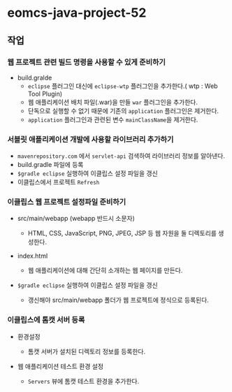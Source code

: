 # eomcs-java-project-52

## 작업

### 웹 프로젝트 관련 빌드 명령을 사용할 수 있게 준비하기

- build.gralde
    - `eclipse` 플러그인 대신에 `eclipse-wtp` 플러그인을 추가한다.( wtp : Web Tool Plugin)
    - 웹 애플리케이션 배치 파일(.war)을 만들 `war` 플러그인을 추가한다.
    - 단독으로 실행할 수 없기 때문에 기존의 `application` 플러그인은 제거한다.
    - `application` 플러그인과 관련된 변수 `mainClassName`을 제거한다.

### 서블릿 애플리케이션 개발에 사용할 라이브러리 추가하기

- `mavenrepository.com` 에서 `servlet-api` 검색하여 라이브러리 정보를 알아낸다.
- build.gradle 파일에 등록
- `$gradle eclipse` 실행하여 이클립스 설정 파일을 갱신
- 이클립스에서 프로젝트 `Refresh`


### 이클립스 웹 프로젝트 설정파일 준비하기

- src/main/webapp (webapp 반드시 소문자)
    - HTML, CSS, JavaScript, PNG, JPEG, JSP 등 웹 자원을 둘 디렉토리를 생성한다.

- index.html
    - 웹 애플리케이션에 대해 간단히 소개하는 웹 페이지를 만든다.

- `$gradle eclipse` 실행하여 이클립스 설정 파일을 갱신
    - 갱신해야 src/main/webapp 폴더가 웹 프로젝트에 정식으로 등록된다.


### 이클립스에 톰캣 서버 등록

- 환경설정
    - 톰캣 서버가 설치된 디렉토리 정보를 등록한다.

- 웹 애플리케이션 테스트 환경 설정
    - `Servers` 뷰에 톰캣 테스트 환경을 추가한다.
    